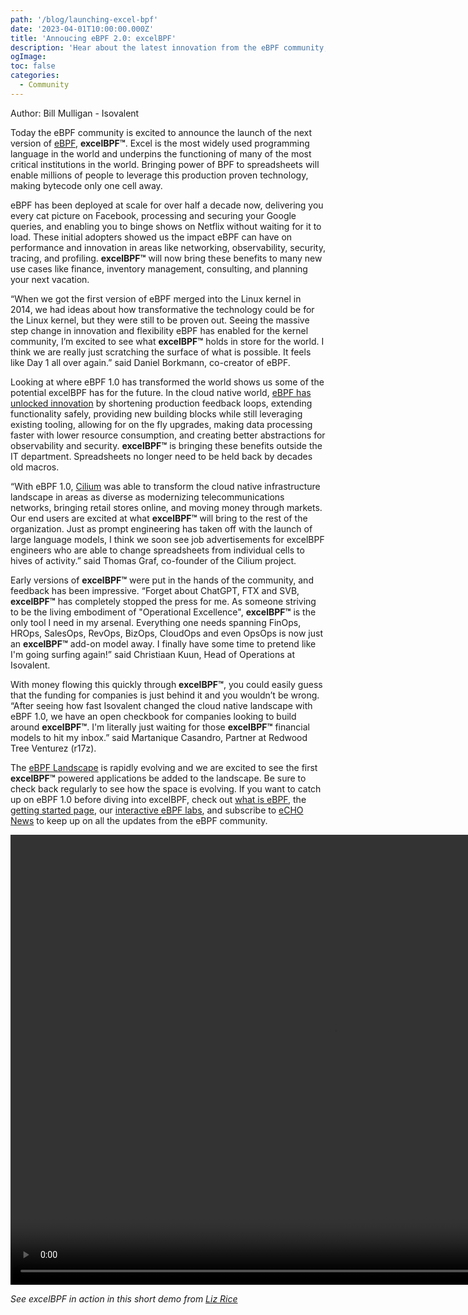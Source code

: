 ```yaml
---
path: '/blog/launching-excel-bpf'
date: '2023-04-01T10:00:00.000Z'
title: 'Annoucing eBPF 2.0: excelBPF'
description: 'Hear about the latest innovation from the eBPF community, turn your cells into hives of activity'
ogImage: 
toc: false
categories:
  - Community
---
```


Author: Bill Mulligan - Isovalent

Today the eBPF community is excited to announce the launch of the next version of [eBPF](https://ebpf.io/), **excelBPF™**. Excel is the most widely used programming language in the world and underpins the functioning of many of the most critical institutions in the world. Bringing power of BPF to spreadsheets will enable millions of people to leverage this production proven technology, making bytecode only one cell away.

eBPF has been deployed at scale for over half a decade now, delivering you every cat picture on Facebook, processing and securing your Google queries, and enabling you to binge shows on Netflix without waiting for it to load. These initial adopters showed us the impact eBPF can have on performance and innovation in areas like networking, observability, security, tracing, and profiling. **excelBPF™** will now bring these benefits to many new use cases like finance, inventory management, consulting, and planning your next vacation.

“When we got the first version of eBPF merged into the Linux kernel in 2014, we had ideas about how transformative the technology could be for the Linux kernel, but they were still to be proven out. Seeing the massive step change in innovation and flexibility eBPF has enabled for the kernel community, I’m excited to see what **excelBPF™** holds in store for the world. I think we are really just scratching the surface of what is possible. It feels like Day 1 all over again.” said Daniel Borkmann, co-creator of eBPF.

Looking at where eBPF 1.0 has transformed the world shows us some of the potential excelBPF has for the future. In the cloud native world, [eBPF has unlocked innovation](https://www.infoworld.com/article/3689690/how-ebpf-unlocks-cloud-native-innovation.html) by shortening production feedback loops, extending functionality safely, providing new building blocks while still leveraging existing tooling, allowing for on the fly upgrades, making data processing faster with lower resource consumption, and creating better abstractions for observability and security. **excelBPF™** is bringing these benefits outside the IT department. Spreadsheets no longer need to be held back by decades old macros.

“With eBPF 1.0, [Cilium](cilium.io) was able to transform the cloud native infrastructure landscape in areas as diverse as modernizing telecommunications networks, bringing retail stores online, and moving money through markets. Our end users are excited at what **excelBPF™** will bring to the rest of the organization. Just as prompt engineering has taken off with the launch of large language models, I think we soon see job advertisements for excelBPF engineers who are able to change spreadsheets from individual cells to hives of activity.” said Thomas Graf, co-founder of the Cilium project.

Early versions of **excelBPF™** were put in the hands of the community, and feedback has been impressive. “Forget about ChatGPT, FTX and SVB, **excelBPF™** has completely stopped the press for me. As someone striving to be the living embodiment of "Operational Excellence", **excelBPF™** is the only tool I need in my arsenal. Everything one needs spanning FinOps, HROps, SalesOps, RevOps, BizOps, CloudOps and even OpsOps is now just an **excelBPF™** add-on model away. I finally have some time to pretend like I'm going surfing again!” said Christiaan Kuun, Head of Operations at Isovalent.

With money flowing this quickly through **excelBPF™**, you could easily guess that the funding for companies is just behind it and you wouldn’t be wrong. “After seeing how fast Isovalent changed the cloud native landscape with eBPF 1.0, we have an open checkbook for companies looking to build around **excelBPF™**. I'm literally just waiting for those **excelBPF™** financial models to hit my inbox.” said Martanique Casandro, Partner at Redwood Tree Venturez (r17z).

The [eBPF Landscape](https://ebpf.io/applications/) is rapidly evolving and we are excited to see the first **excelBPF™** powered applications be added to the landscape. Be sure to check back regularly to see how the space is evolving. If you want to catch up on eBPF 1.0 before diving into excelBPF, check out [what is eBPF](https://ebpf.io/what-is-ebpf/), the [getting started page](https://ebpf.io/get-started/), our [interactive eBPF labs](https://play.instruqt.com/embed/isovalent/tracks/ebpf-getting-started?token=em_9nxLzhlV41gb3rKM&show_challenges=true), and subscribe to [eCHO News](https://ebpf.io/newsletter/) to keep up on all the updates from the eBPF community.

<video src="excelBPF.mp4" width="1036" height="720" controls muted></video>

_See excelBPF in action in this short demo from [Liz Rice](https://twitter.com/lizrice)_
